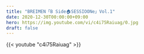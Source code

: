 ```yaml
---
title: "BREIMEN「B Side🏠SESSIOONe」Vol.1"
date: 2020-12-30T00:00:00+09:00
hero: https://img.youtube.com/vi/c4i75Raiuag/0.jpg
draft: false
---
```


{{< youtube "c4i75Raiuag" >}}
